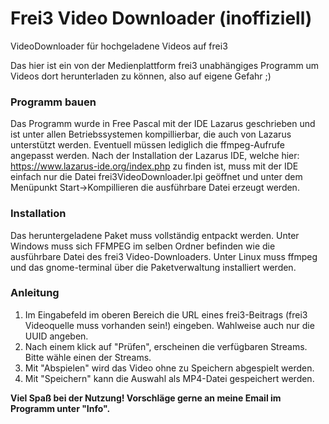 # Frei3 Video Downloader (inoffiziell)
VideoDownloader für hochgeladene Videos auf frei3

Das hier ist ein von der Medienplattform frei3 unabhängiges Programm um Videos dort herunterladen zu können, also auf eigene Gefahr ;)

### Programm bauen

Das Programm wurde in Free Pascal mit der IDE Lazarus geschrieben und ist unter allen Betriebssystemen kompillierbar, die auch von Lazarus unterstützt werden. Eventuell müssen lediglich die ffmpeg-Aufrufe angepasst werden. Nach der Installation der Lazarus IDE, welche hier: https://www.lazarus-ide.org/index.php zu finden ist, muss mit der IDE einfach nur die Datei frei3VideoDownloader.lpi geöffnet und unter dem Menüpunkt Start->Kompillieren die ausführbare Datei erzeugt werden.

### Installation

Das heruntergeladene Paket muss vollständig entpackt werden. Unter Windows muss sich FFMPEG im selben Ordner befinden wie die ausführbare Datei des frei3 Video-Downloaders. Unter Linux muss ffmpeg und das gnome-terminal über die Paketverwaltung installiert werden. 

### Anleitung

1. Im Eingabefeld im oberen Bereich die URL eines frei3-Beitrags (frei3 Videoquelle muss vorhanden sein!)  eingeben. Wahlweise auch nur die UUID angeben.
2. Nach einem klick auf "Prüfen", erscheinen die verfügbaren Streams. Bitte wähle einen der Streams.
3. Mit "Abspielen" wird das Video ohne zu Speichern abgespielt werden.
4. Mit "Speichern" kann die Auswahl als MP4-Datei gespeichert werden.

**Viel Spaß bei der Nutzung! Vorschläge gerne an meine Email im Programm unter "Info".**
